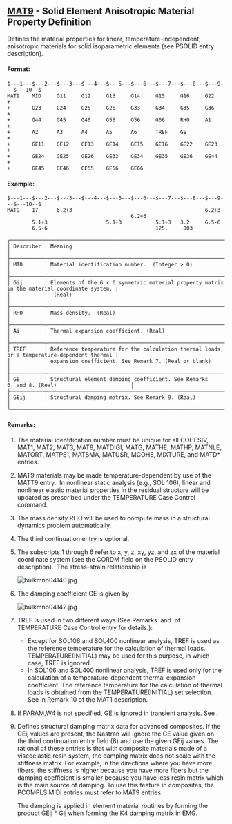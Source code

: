 ## [MAT9](https://help.hexagonmi.com/bundle/MSC_Nastran_2022.4/page/Nastran_Combined_Book/qrg/bulkmno/TOC.MAT9.xhtml) - Solid Element Anisotropic Material Property Definition

Defines the material properties for linear, temperature-independent, anisotropic materials for solid isoparametric elements (see PSOLID entry description).

#### Format:

```nastran
$---1---$---2---$---3---$---4---$---5---$---6---$---7---$---8---$---9---$---10--$
MAT9    MID     G11     G12     G13     G14     G15     G16     G22     +       
+       G23     G24     G25     G26     G33     G34     G35     G36     +       
+       G44     G45     G46     G55     G56     G66     RHO     A1      +       
+       A2      A3      A4      A5      A6      TREF    GE              +       
+       GE11    GE12    GE13    GE14    GE15    GE16    GE22    GE23    +       
+       GE24    GE25    GE26    GE33    GE34    GE35    GE36    GE44    +       
+       GE45    GE46    GE55    GE56    GE66                                    
```

#### Example:

```nastran
$---1---$---2---$---3---$---4---$---5---$---6---$---7---$---8---$---9---$---10--$
MAT9    17      6.2+3                                           6.2+3           
                                        6.2+3                                   
        5.1+3                   5.1+3           5.1+3   3.2     6.5-6           
        6.5-6                                   125.    .003                    
```

```text
┌───────────┬─────────────────────────────────────────────────────────────────────────────────────────────┐
│ Describer │ Meaning                                                                                     │
├───────────┼─────────────────────────────────────────────────────────────────────────────────────────────┤
│ MID       │ Material identification number.  (Integer > 0)                                              │
├───────────┼─────────────────────────────────────────────────────────────────────────────────────────────┤
│ Gij       │ Elements of the 6 x 6 symmetric material property matrix in the material coordinate system. │
│           │  (Real)                                                                                     │
├───────────┼─────────────────────────────────────────────────────────────────────────────────────────────┤
│ RHO       │ Mass density.  (Real)                                                                       │
├───────────┼─────────────────────────────────────────────────────────────────────────────────────────────┤
│ Ai        │ Thermal expansion coefficient. (Real)                                                       │
├───────────┼─────────────────────────────────────────────────────────────────────────────────────────────┤
│ TREF      │ Reference temperature for the calculation thermal loads, or a temperature-dependent thermal │
│           │ expansion coefficient. See Remark 7. (Real or blank)                                        │
├───────────┼─────────────────────────────────────────────────────────────────────────────────────────────┤
│ GE        │ Structural element damping coefficient. See Remarks 6. and 8. (Real)                        │
├───────────┼─────────────────────────────────────────────────────────────────────────────────────────────┤
│ GEij      │ Structural damping matrix. See Remark 9. (Real)                                             │
└───────────┴─────────────────────────────────────────────────────────────────────────────────────────────┘
```

#### Remarks:

1. The material identification number must be unique for all COHESIV, MAT1, MAT2, MAT3, MAT8, MATDIGI, MATG, MATHE, MATHP, MATNLE, MATORT, MATPE1, MATSMA, MATUSR, MCOHE, MIXTURE, and MATD* entries.
2. MAT9 materials may be made temperature-dependent by use of the MATT9 entry.  In nonlinear static analysis (e.g., SOL 106), linear and nonlinear elastic material properties in the residual structure will be updated as prescribed under the TEMPERATURE Case Control command.
3. The mass density RHO will be used to compute mass in a structural dynamics problem automatically.
4. The third continuation entry is optional.
5. The subscripts 1 through 6 refer to x, y, z, xy, yz, and zx of the material coordinate system (see the CORDM field on the PSOLID entry description).  The stress-strain relationship is

     ![bulkmno04140.jpg](https://help-be.hexagonmi.com/bundle/MSC_Nastran_2022.4/page/Nastran_Combined_Book/qrg/bulkmno/../../../assets/bulkmno04140.jpg?_LANG=enus) 
 
6. The damping coefficient GE is given by

     ![bulkmno04142.jpg](https://help-be.hexagonmi.com/bundle/MSC_Nastran_2022.4/page/Nastran_Combined_Book/qrg/bulkmno/../../../assets/bulkmno04142.jpg?_LANG=enus)  

7. TREF is used in two different ways (See Remarks   and   of TEMPERATURE Case Control entry for details.):
     - Except for SOL106 and SOL400 nonlinear analysis, TREF is used as the reference temperature for the calculation of thermal loads. TEMPERATURE(INITIAL) may be used for this purpose, in which case, TREF is ignored.
     - In SOL106 and SOL400 nonlinear analysis, TREF is used only for the calculation of a temperature-dependent thermal expansion coefficient. The reference temperature for the calculation of thermal loads is obtained from the TEMPERATURE(INITIAL) set selection. See   in Remark 10 of the MAT1 description.
8. If PARAM,W4 is not specified, GE is ignored in transient analysis. See  .
9. Defines structural damping matrix data for advanced composites. If the GEij values are present, the Nastran will ignore the GE value given on the third continuation entry field (8) and use the given GEij values. The rational of these entries is that with composite materials made of a viscoelastic resin system, the damping matrix does not scale with the stiffness matrix. For example, in the directions where you have more fibers, the stiffness is higher because you have more fibers but the damping coefficient is smaller because you have less resin matrix which is the main source of damping. To use this feature in composites, the PCOMPLS MIDi entries must refer to MAT9 entries.

     The damping is applied in element material routines by forming the product GEij * Gij when forming the K4 damping matrix in EMG.
